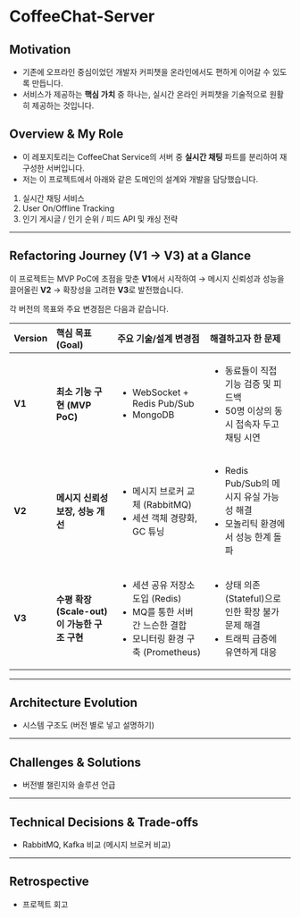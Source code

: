 # CoffeeChat-Server
## Motivation
- 기존에 오프라인 중심이었던 개발자 커피챗을 온라인에서도 편하게 이어갈 수 있도록 만듭니다.
- 서비스가 제공하는 **핵심 가치** 중 하나는, 실시간 온라인 커피챗을 기술적으로 원활히 제공하는 것입니다.


## Overview & My Role
- 이 레포지토리는 CoffeeChat Service의 서버 중 **실시간 채팅** 파트를 분리하여 재구성한 서버입니다.
- 저는 이 프로젝트에서 아래와 같은 도메인의 설계와 개발을 담당했습니다.

1. 실시간 채팅 서비스
2. User On/Offline Tracking
3. 인기 게시글 / 인기 순위 / 피드 API 및 캐싱 전략

---
## Refactoring Journey (V1 → V3) at a Glance

이 프로젝트는 MVP PoC에 초점을 맞춘 **V1**에서 시작하여 
   → 메시지 신뢰성과 성능을 끌어올린 **V2** 
   → 확장성을 고려한 **V3**로 발전했습니다. 


각 버전의 목표와 주요 변경점은 다음과 같습니다.


| Version | 핵심 목표 (Goal) | 주요 기술/설계 변경점 | 해결하고자 한 문제 |
| :--- | :--- | :--- | :--- |
| **V1** | **최소 기능 구현 (MVP PoC)** | <ul><li>WebSocket + Redis Pub/Sub</li><li>MongoDB</li></ul> | <ul><li>동료들이 직접 기능 검증 및 피드백</li><li> 50명 이상의 동시 접속자 두고 채팅 시연</li></ul> |
| **V2** | **메시지 신뢰성 보장, 성능 개선** | <ul><li>메시지 브로커 교체 (RabbitMQ)</li><li>세션 객체 경량화, GC 튜닝</li></ul> | <ul><li>Redis Pub/Sub의 메시지 유실 가능성 해결</li><li>모놀리틱 환경에서 성능 한계 돌파</li></ul> |
| **V3** | **수평 확장(Scale-out)이 가능한 구조 구현** | <ul><li>세션 공유 저장소 도입 (Redis)</li><li>MQ를 통한 서버간 느슨한 결합</li><li>모니터링 환경 구축 (Prometheus)</li></ul> | <ul><li>상태 의존(Stateful)으로 인한 확장 불가 문제 해결</li><li>트래픽 급증에 유연하게 대응</li></ul> |



---
## Architecture Evolution
- 시스템 구조도 (버전 별로 넣고 설명하기)


---
## Challenges & Solutions
- 버전별 챌린지와 솔루션 언급


---
## Technical Decisions & Trade-offs
- RabbitMQ, Kafka 비교 (메시지 브로커 비교)



---
## Retrospective
- 프로젝트 회고
